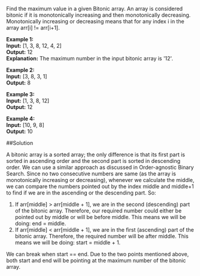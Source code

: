 Find the maximum value in a given Bitonic array.
An array is considered bitonic if it is monotonically increasing and then monotonically decreasing.
Monotonically increasing or decreasing means that for any index i in the array arr[i] != arr[i+1].

**Example 1:**  
**Input:** [1, 3, 8, 12, 4, 2]  
**Output:** 12  
**Explanation:** The maximum number in the input bitonic array is '12'.

**Example 2:**  
**Input:** [3, 8, 3, 1]  
**Output:** 8

**Example 3:**  
**Input:** [1, 3, 8, 12]  
**Output:** 12

**Example 4:**  
**Input:** [10, 9, 8]  
**Output:** 10

##Solution

A bitonic array is a sorted array; the only difference is that its first part is sorted in ascending order and
the second part is sorted in descending order. We can use a similar approach as discussed in Order-agnostic Binary Search.
Since no two consecutive numbers are same (as the array is monotonically increasing or decreasing), whenever we calculate
the middle, we can compare the numbers pointed out by the index middle and middle+1 to find if we are in the ascending
or the descending part. So:
1. If arr[middle] > arr[middle + 1], we are in the second (descending) part of the bitonic array. Therefore, our required
   number could either be pointed out by middle or will be before middle. This means we will be doing: end = middle.
2. If arr[middle] < arr[middle + 1], we are in the first (ascending) part of the bitonic array. Therefore, the required
   number will be after middle. This means we will be doing: start = middle + 1.

We can break when start == end. Due to the two points mentioned above, both start and end will be pointing at the maximum
number of the bitonic array.